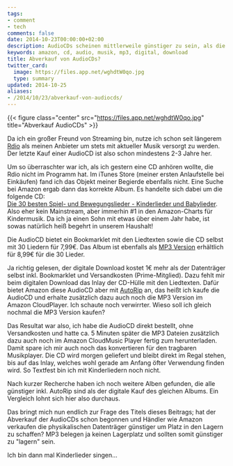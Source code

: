 ```yaml
---
tags:
- comment
- tech
comments: false
date: 2014-10-23T00:00:00+02:00
description: AudioCDs scheinen mittlerweile günstiger zu sein, als die digitale Alternative.
keywords: amazon, cd, audio, musik, mp3, digital, download
title: Abverkauf von AudioCDs?
twitter_card:
  image: https://files.app.net/wghdtW0qo.jpg
  type: summary
updated: 2014-10-25
aliases:
- /2014/10/23/abverkauf-von-audiocds/
---
```


{{< figure class="center" src="https://files.app.net/wghdtW0qo.jpg" title="Abverkauf AudioCDs" >}}

Da ich ein großer Freund von Streaming bin, nutze ich schon seit längerem [Rdio](http://www.rdio.com/) als meinen Anbieter um stets mit aktueller Musik versorgt zu werden. Der letzte Kauf einer AudioCD ist also schon mindestens 2-3 Jahre her.

Um so überraschter war ich, als ich gestern eine CD anhören wollte, die Rdio nicht im Programm hat. Im iTunes Store (meiner ersten Anlaufstelle bei Einkäufen) fand ich das Objekt meiner Begierde ebenfalls nicht. Eine Suche bei Amazon ergab dann das korrekte Album. Es handelte sich dabei um die folgende CD:  
[Die 30 besten Spiel- und Bewegungslieder - Kinderlieder und Babylieder](http://www.amazon.de/gp/product/B003ZE2M9U?ie=UTF8&tag=renblo07-21&linkCode=as2&camp=1638&creative=19454&creativeASIN=B003ZE2M9U). Also eher kein Mainstream, aber immerhin #1 in den Amazon-Charts für Kindermusik. Da ich ja einen Sohn mit etwas über einem Jahr habe, ist sowas natürlich heiß begehrt in unserem Haushalt!

Die AudioCD bietet ein Bookmarklet mit den Liedtexten sowie die CD selbst mit 30 Liedern für 7,99€. Das Album ist ebenfalls als [MP3 Version](http://www.amazon.de/gp/product/B0041MU89Q?ie=UTF8&tag=renblo07-21&linkCode=as2&camp=1638&creative=19454&creativeASIN=B0041MU89Q) erhältlich für 8,99€ für die 30 Lieder.

Ja richtig gelesen, der digitale Download kostet 1€ mehr als der Datenträger selbst inkl. Bookmarklet und Versandkosten (Prime-Mitglied). Dazu fehlt mir beim digitalen Download das Inlay der CD-Hülle mit den Liedtexten. Dafür bietet Amazon diese AudioCD aber mit [AutoRip](http://www.amazon.de/l/2624847031/ref=surl_autorip) an, das heißt ich kaufe die AudioCD und erhalte zusätzlich dazu auch noch die MP3 Version im Amazon CloudPlayer. Ich schaute noch verwirrter. Wieso soll ich gleich nochmal die MP3 Version kaufen?

Das Resultat war also, ich habe die AudioCD direkt bestellt, ohne Versandkosten und hatte ca. 5 Minuten später die MP3 Dateien zusätzlich dazu auch noch im Amazon CloudMusic Player fertig zum herunterladen. Damit spare ich mir auch noch das konvertieren für den tragbaren Musikplayer. Die CD wird morgen geliefert und bleibt direkt im Regal stehen, bis auf das Inlay, welches wohl gerade am Anfang öfter Verwendung finden wird. So Textfest bin ich mit Kinderliedern noch nicht.

Nach kurzer Recherche haben ich noch weitere Alben gefunden, die alle günstiger inkl. AutoRip sind als der digitale Kauf des gleichen Albums. Ein Vergleich lohnt sich hier also durchaus.

Das bringt mich nun endlich zur Frage des Titels dieses Beitrags; hat der Abverkauf der AudioCDs schon begonnen und Händler wie Amazon verkaufen die physikalischen Datenträger günstiger um Platz in den Lagern zu schaffen? MP3 belegen ja keinen Lagerplatz und sollten somit günstiger zu "lagern" sein.

Ich bin dann mal Kinderlieder singen…
